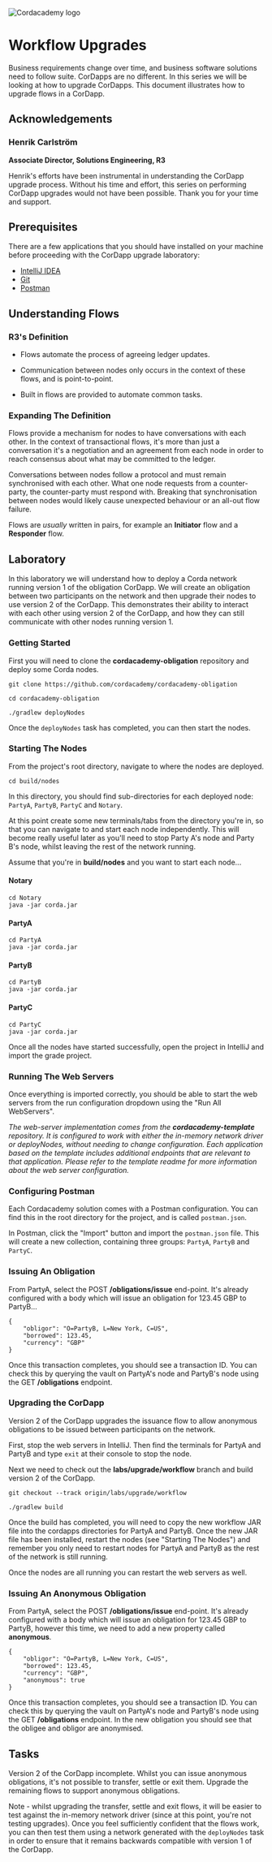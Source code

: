 ![Cordacademy logo](https://raw.githubusercontent.com/cordacademy/cordacademy.github.io/master/content/images/logo-combined.png)

# Workflow Upgrades

Business requirements change over time, and business software solutions need to follow suite. CorDapps are no different. In this series we will be looking at how to upgrade CorDapps. This document illustrates how to upgrade flows in a CorDapp.



## Acknowledgements

### Henrik Carlström

**Associate Director, Solutions Engineering, R3**

Henrik's efforts have been instrumental in understanding the CorDapp upgrade process. Without his time and effort, this series on performing CorDapp upgrades would not have been possible. Thank you for your time and support.



## Prerequisites

There are a few applications that you should have installed on your machine before proceeding with the CorDapp upgrade laboratory:

- [IntelliJ IDEA](https://www.jetbrains.com/idea/)
- [Git](https://git-scm.com/)
- [Postman](https://www.getpostman.com/)



## Understanding Flows

### R3's Definition

- Flows automate the process of agreeing ledger updates.

- Communication between nodes only occurs in the context of these flows, and is point-to-point.

- Built in flows are provided to automate common tasks.

### Expanding The Definition

Flows provide a mechanism for nodes to have conversations with each other. In the context of transactional flows, it's more than just a conversation it's a negotiation and an agreement from each node in order to reach consensus about what may be committed to the ledger.

Conversations between nodes follow a protocol and must remain synchronised with each other. What one node requests from a counter-party, the counter-party must respond with. Breaking that synchronisation between nodes would likely cause unexpected behaviour or an all-out flow failure.

Flows are _usually_ written in pairs, for example an **Initiator** flow and a **Responder** flow.



## Laboratory

In this laboratory we will understand how to deploy a Corda network running version 1 of the obligation CorDapp. We will create an obligation between two participants on the network and then upgrade their nodes to use version 2 of the CorDapp. This demonstrates their ability to interact with each other using version 2 of the CorDapp, and how they can still communicate with other nodes running version 1.

### Getting Started

First you will need to clone the **cordacademy-obligation** repository and deploy some Corda nodes.

```
git clone https://github.com/cordacademy/cordacademy-obligation

cd cordacademy-obligation

./gradlew deployNodes
```

Once the `deployNodes` task has completed, you can then start the nodes. 

### Starting The Nodes

From the project's root directory, navigate to where the nodes are deployed.

```
cd build/nodes
```

In this directory, you should find sub-directories for each deployed node: `PartyA`, `PartyB`, `PartyC` and `Notary`.

At this point create some new terminals/tabs from the directory you're in, so that you can navigate to and start each node independently. This will become really useful later as you'll need to stop Party A's node and Party B's node, whilst leaving the rest of the network running.

Assume that you're in **build/nodes** and you want to start each node...

#### Notary

```
cd Notary
java -jar corda.jar
```

#### PartyA

```
cd PartyA
java -jar corda.jar
```

#### PartyB

```
cd PartyB
java -jar corda.jar
```

#### PartyC

```
cd PartyC
java -jar corda.jar
```

Once all the nodes have started successfully, open the project in IntelliJ and import the grade project. 

### Running The Web Servers

Once everything is imported correctly, you should be able to start the web servers from the run configuration dropdown using the "Run All WebServers".

_The web-server implementation comes from the **cordacademy-template** repository. It is configured to work with either the in-memory network driver or deployNodes, without needing to change configuration. Each application based on the template includes additional endpoints that are relevant to that application. Please refer to the template readme for more information about the web server configuration._

### Configuring Postman

Each Cordacademy solution comes with a Postman configuration. You can find this in the root directory for the project, and is called `postman.json`.

In Postman, click the "Import" button and import the `postman.json` file. This will create a new collection, containing three groups: `PartyA`, `PartyB` and `PartyC`.

### Issuing An Obligation

From PartyA, select the POST **/obligations/issue** end-point. It's already configured with a body which will issue an obligation for 123.45 GBP to PartyB...

```
{
	"obligor": "O=PartyB, L=New York, C=US",
	"borrowed": 123.45,
	"currency": "GBP"
}
```

Once this transaction completes, you should see a transaction ID. You can check this by querying the vault on PartyA's node and PartyB's node using the GET **/obligations** endpoint.

### Upgrading the CorDapp

Version 2 of the CorDapp upgrades the issuance flow to allow anonymous obligations to be issued between participants on the network.

First, stop the web servers in IntelliJ. Then find the terminals for PartyA and PartyB and type `exit` at their console to stop the node.

Next we need to check out the **labs/upgrade/workflow** branch and build version 2 of the CorDapp.

```
git checkout --track origin/labs/upgrade/workflow

./gradlew build
```

Once the build has completed, you will need to copy the new workflow JAR file into the cordapps directories for PartyA and PartyB. Once the new JAR file has been installed, restart the nodes (see "Starting The Nodes") and remember you only need to restart nodes for PartyA and PartyB as the rest of the network is still running.

Once the nodes are all running you can restart the web servers as well.

### Issuing An Anonymous Obligation

From PartyA, select the POST **/obligations/issue** end-point. It's already configured with a body which will issue an obligation for 123.45 GBP to PartyB, however this time, we need to add a new property called **anonymous**.

```
{
	"obligor": "O=PartyB, L=New York, C=US",
	"borrowed": 123.45,
	"currency": "GBP",
	"anonymous": true
}
```

Once this transaction completes, you should see a transaction ID. You can check this by querying the vault on PartyA's node and PartyB's node using the GET **/obligations** endpoint. In the new obligation you should see that the obligee and obligor are anonymised.



## Tasks

Version 2 of the CorDapp incomplete. Whilst you can issue anonymous obligations, it's not possible to transfer, settle or exit them. Upgrade the remaining flows to support anonymous obligations.

Note - whilst upgrading the transfer, settle and exit flows, it will be easier to test against the in-memory network driver (since at this point, you're not testing upgrades). Once you feel sufficiently confident that the flows work, you can then test them using a network generated with the `deployNodes` task in order to ensure that it remains backwards compatible with version 1 of the CorDapp.